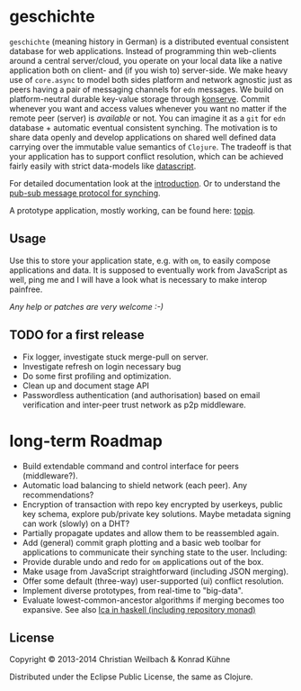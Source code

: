 # geschichte

`geschichte` (meaning history in German) is a distributed eventual consistent database for web applications. Instead of programming thin web-clients around a central server/cloud, you operate on your local data like a native application both on client- and (if you wish to) server-side. We make heavy use of `core.async` to model both sides platform and network agnostic just as peers having a pair of messaging channels for `edn` messages. We build on platform-neutral durable key-value storage through [konserve](https://github.com/ghubber/konserve).
Commit whenever you want and access values whenever you want no matter if the remote peer (server) is *available* or not. You can imagine it as a `git` for `edn` database + automatic eventual consistent synching. The motivation is to share data openly and develop applications on shared well defined data carrying over the immutable value semantics of `Clojure`. The tradeoff is that your application has to support conflict resolution, which can be achieved fairly easily with strict data-models like [datascript](https://github.com/tonsky/datascript).

For detailed documentation look at the [introduction](http://ghubber.github.io/geschichte/). Or to understand the [pub-sub message protocol for synching](http://ghubber.github.io/geschichte/synching.html). 

A prototype application, mostly working, can be found here: [topiq](https://github.com/kordano/topiq).

## Usage

Use this to store your application state, e.g. with `om`, to
easily compose applications and data. It is supposed to eventually work
from JavaScript as well, ping me and I will have a look what is
necessary to make interop painfree. 

*Any help or patches are very welcome :-)*

## TODO for a first release

- Fix logger, investigate stuck merge-pull on server.
- Investigate refresh on login necessary bug
- Do some first profiling and optimization.
- Clean up and document stage API
- Passwordless authentication (and authorisation) based on email verification and inter-peer trust network as p2p middleware.

# long-term Roadmap

- Build extendable command and control interface for peers (middleware?).
- Automatic load balancing to shield network (each peer). Any recommendations?
- Encryption of transaction with repo key encrypted by userkeys, public key schema, explore pub/private key solutions. Maybe metadata signing can work (slowly) on a DHT?
- Partially propagate updates and allow them to be reassembled again.
- Add (general) commit graph plotting and a basic web toolbar for applications to communicate their synching state to the user. Including:
- Provide durable undo and redo for `om` applications out of the box.
- Make usage from JavaScript straightforward (including JSON merging).
- Offer some default (three-way) user-supported (ui) conflict resolution.
- Implement diverse prototypes, from real-time to "big-data".
- Evaluate lowest-common-ancestor algorithms if merging becomes too expansive.
  See also [lca in haskell (including repository monad)](http://slideshare.net/ekmett/skewbinary-online-lowest-common-ancestor-search#btnNext)

## License

Copyright © 2013-2014 Christian Weilbach & Konrad Kühne

Distributed under the Eclipse Public License, the same as Clojure.
